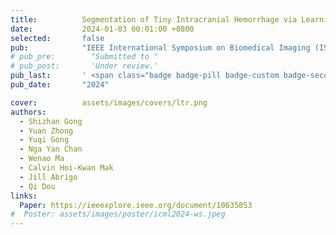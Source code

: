 ```yaml
---
title:          Segmentation of Tiny Intracranial Hemorrhage via Learning-to-Rank Local Feature Enhancement
date:           2024-01-03 00:01:00 +0800
selected:       false
pub:            "IEEE International Symposium on Biomedical Imaging (ISBI)"
# pub_pre:        "Submitted to "
# pub_post:       'Under review.'
pub_last:       ' <span class="badge badge-pill badge-custom badge-secondary">Conference</span><span class="badge badge-pill badge-custom badge-warning">Poster</span>'
pub_date:       "2024"

cover:          assets/images/covers/ltr.png
authors:
  - Shizhan Gong
  - Yuan Zhong
  - Yuqi Gong
  - Nga Yan Chan
  - Wenao Ma
  - Calvin Hoi-Kwan Mak
  - Jill Abrigo
  - Qi Dou
links:
  Paper: https://ieeexplore.ieee.org/document/10635853
#  Poster: assets/images/poster/icml2024-ws.jpeg
---
```

